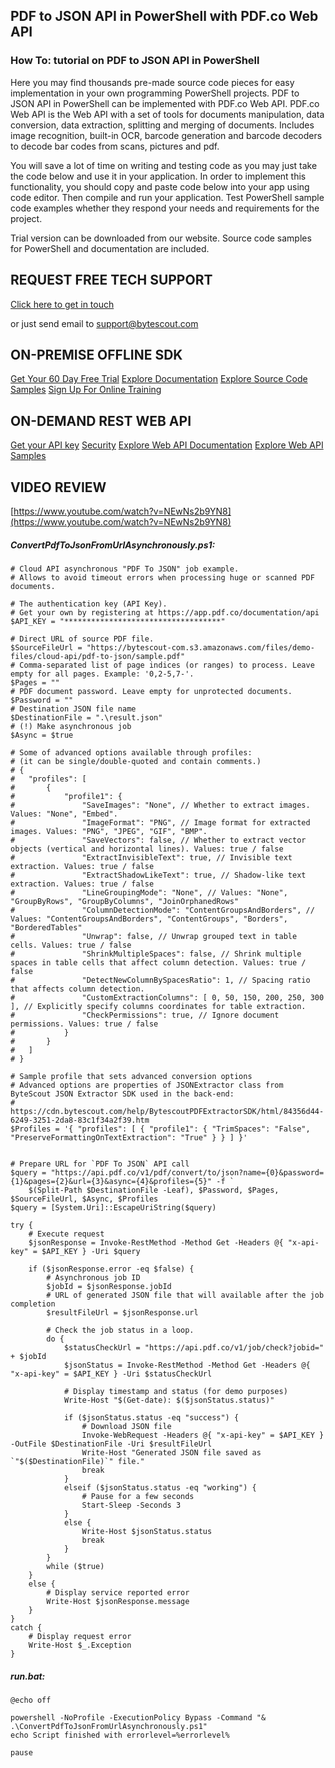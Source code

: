 ## PDF to JSON API in PowerShell with PDF.co Web API

### How To: tutorial on PDF to JSON API in PowerShell

Here you may find thousands pre-made source code pieces for easy implementation in your own programming PowerShell projects. PDF to JSON API in PowerShell can be implemented with PDF.co Web API. PDF.co Web API is the Web API with a set of tools for documents manipulation, data conversion, data extraction, splitting and merging of documents. Includes image recognition, built-in OCR, barcode generation and barcode decoders to decode bar codes from scans, pictures and pdf.

You will save a lot of time on writing and testing code as you may just take the code below and use it in your application. In order to implement this functionality, you should copy and paste code below into your app using code editor. Then compile and run your application. Test PowerShell sample code examples whether they respond your needs and requirements for the project.

Trial version can be downloaded from our website. Source code samples for PowerShell and documentation are included.

## REQUEST FREE TECH SUPPORT

[Click here to get in touch](https://bytescout.zendesk.com/hc/en-us/requests/new?subject=PDF.co%20Web%20API%20Question)

or just send email to [support@bytescout.com](mailto:support@bytescout.com?subject=PDF.co%20Web%20API%20Question) 

## ON-PREMISE OFFLINE SDK 

[Get Your 60 Day Free Trial](https://bytescout.com/download/web-installer?utm_source=github-readme)
[Explore Documentation](https://bytescout.com/documentation/index.html?utm_source=github-readme)
[Explore Source Code Samples](https://github.com/bytescout/ByteScout-SDK-SourceCode/)
[Sign Up For Online Training](https://academy.bytescout.com/)


## ON-DEMAND REST WEB API

[Get your API key](https://app.pdf.co/signup?utm_source=github-readme)
[Security](https://pdf.co/security)
[Explore Web API Documentation](https://apidocs.pdf.co?utm_source=github-readme)
[Explore Web API Samples](https://github.com/bytescout/ByteScout-SDK-SourceCode/tree/master/PDF.co%20Web%20API)

## VIDEO REVIEW

[https://www.youtube.com/watch?v=NEwNs2b9YN8](https://www.youtube.com/watch?v=NEwNs2b9YN8)




<!-- code block begin -->

##### **ConvertPdfToJsonFromUrlAsynchronously.ps1:**
    
```
# Cloud API asynchronous "PDF To JSON" job example.
# Allows to avoid timeout errors when processing huge or scanned PDF documents.

# The authentication key (API Key).
# Get your own by registering at https://app.pdf.co/documentation/api
$API_KEY = "***********************************"

# Direct URL of source PDF file.
$SourceFileUrl = "https://bytescout-com.s3.amazonaws.com/files/demo-files/cloud-api/pdf-to-json/sample.pdf"
# Comma-separated list of page indices (or ranges) to process. Leave empty for all pages. Example: '0,2-5,7-'.
$Pages = ""
# PDF document password. Leave empty for unprotected documents.
$Password = ""
# Destination JSON file name
$DestinationFile = ".\result.json"
# (!) Make asynchronous job
$Async = $true

# Some of advanced options available through profiles:
# (it can be single/double-quoted and contain comments.)
# {
# 	"profiles": [
# 		{
# 			"profile1": {
# 				"SaveImages": "None", // Whether to extract images. Values: "None", "Embed".
# 				"ImageFormat": "PNG", // Image format for extracted images. Values: "PNG", "JPEG", "GIF", "BMP".
# 				"SaveVectors": false, // Whether to extract vector objects (vertical and horizontal lines). Values: true / false
# 				"ExtractInvisibleText": true, // Invisible text extraction. Values: true / false
# 				"ExtractShadowLikeText": true, // Shadow-like text extraction. Values: true / false
# 				"LineGroupingMode": "None", // Values: "None", "GroupByRows", "GroupByColumns", "JoinOrphanedRows"
# 				"ColumnDetectionMode": "ContentGroupsAndBorders", // Values: "ContentGroupsAndBorders", "ContentGroups", "Borders", "BorderedTables"
# 				"Unwrap": false, // Unwrap grouped text in table cells. Values: true / false
# 				"ShrinkMultipleSpaces": false, // Shrink multiple spaces in table cells that affect column detection. Values: true / false
# 				"DetectNewColumnBySpacesRatio": 1, // Spacing ratio that affects column detection.
# 				"CustomExtractionColumns": [ 0, 50, 150, 200, 250, 300 ], // Explicitly specify columns coordinates for table extraction.
# 				"CheckPermissions": true, // Ignore document permissions. Values: true / false
# 			}
# 		}
# 	]
# }

# Sample profile that sets advanced conversion options
# Advanced options are properties of JSONExtractor class from ByteScout JSON Extractor SDK used in the back-end:
# https://cdn.bytescout.com/help/BytescoutPDFExtractorSDK/html/84356d44-6249-3251-2da8-83c1f34a2f39.htm
$Profiles = '{ "profiles": [ { "profile1": { "TrimSpaces": "False", "PreserveFormattingOnTextExtraction": "True" } } ] }'


# Prepare URL for `PDF To JSON` API call
$query = "https://api.pdf.co/v1/pdf/convert/to/json?name={0}&password={1}&pages={2}&url={3}&async={4}&profiles={5}" -f `
    $(Split-Path $DestinationFile -Leaf), $Password, $Pages, $SourceFileUrl, $Async, $Profiles
$query = [System.Uri]::EscapeUriString($query)

try {
    # Execute request
    $jsonResponse = Invoke-RestMethod -Method Get -Headers @{ "x-api-key" = $API_KEY } -Uri $query

    if ($jsonResponse.error -eq $false) {
        # Asynchronous job ID
        $jobId = $jsonResponse.jobId
        # URL of generated JSON file that will available after the job completion
        $resultFileUrl = $jsonResponse.url

        # Check the job status in a loop. 
        do {
            $statusCheckUrl = "https://api.pdf.co/v1/job/check?jobid=" + $jobId
            $jsonStatus = Invoke-RestMethod -Method Get -Headers @{ "x-api-key" = $API_KEY } -Uri $statusCheckUrl

            # Display timestamp and status (for demo purposes)
            Write-Host "$(Get-date): $($jsonStatus.status)"

            if ($jsonStatus.status -eq "success") {
                # Download JSON file
                Invoke-WebRequest -Headers @{ "x-api-key" = $API_KEY } -OutFile $DestinationFile -Uri $resultFileUrl
                Write-Host "Generated JSON file saved as `"$($DestinationFile)`" file."
                break
            }
            elseif ($jsonStatus.status -eq "working") {
                # Pause for a few seconds
                Start-Sleep -Seconds 3
            }
            else {
                Write-Host $jsonStatus.status
                break
            }
        }
        while ($true)
    }
    else {
        # Display service reported error
        Write-Host $jsonResponse.message
    }
}
catch {
    # Display request error
    Write-Host $_.Exception
}

```

<!-- code block end -->    

<!-- code block begin -->

##### **run.bat:**
    
```
@echo off

powershell -NoProfile -ExecutionPolicy Bypass -Command "& .\ConvertPdfToJsonFromUrlAsynchronously.ps1"
echo Script finished with errorlevel=%errorlevel%

pause
```

<!-- code block end -->